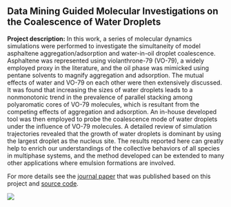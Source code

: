 ## Data Mining Guided Molecular Investigations on the Coalescence of Water Droplets

**Project description:** In this work, a series of molecular dynamics simulations were performed to investigate the simultaneity of model asphaltene aggregation/adsorption and water-in-oil droplet coalescence. Asphaltene was represented using violanthrone-79 (VO-79), a widely employed proxy in the literature, and the oil phase was mimicked using pentane solvents to magnify aggregation and adsorption. The mutual effects of water and VO-79 on each other were then extensively discussed. It was found that increasing the sizes of water droplets leads to a nonmonotonic trend in the prevalence of parallel stacking among polyaromatic cores of VO-79 molecules, which is resultant from the competing effects of aggregation and adsorption. An in-house developed tool was then employed to probe the coalescence mode of water droplets under the influence of VO-79 molecules. A detailed review of simulation trajectories revealed that the growth of water droplets is dominant by using the largest droplet as the nucleus site. The results reported here can greatly help to enrich our understandings of the collective behaviors of all species in multiphase systems, and the method developed can be extended to many other applications where emulsion formations are involved.


For more details see the [journal paper](https://pubs.acs.org/doi/abs/10.1021/acs.energyfuels.1c03358) that was published based on this project and [source code](https://github.com/fjavadi/Pose-and-Appearance-Disentanglement).

<img src="images/blobs.png?raw=true">

